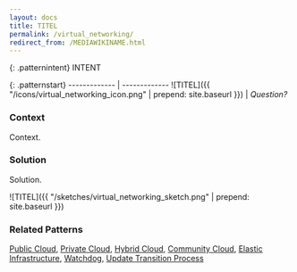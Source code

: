 ```yaml
---
layout: docs
title: TITEL
permalink: /virtual_networking/
redirect_from: /MEDIAWIKINAME.html
---
```


{: .patternintent}
INTENT

{: .patternstart}
------------- | -------------
![TITEL]({{ "/icons/virtual_networking_icon.png" | prepend: site.baseurl }})  | *Question?*

### Context

Context.

### Solution

Solution.
 
![TITEL]({{ "/sketches/virtual_networking_sketch.png" | prepend: site.baseurl }})

### Related Patterns
[Public Cloud](/public_cloud/), [Private Cloud](/private_cloud/), [Hybrid Cloud](/hybrid_cloud/), [Community Cloud](/community_cloud/), [Elastic Infrastructure](/elastic_infrastructure/), [Watchdog](/watchdog/), [Update Transition Process](/update_transition_process/)